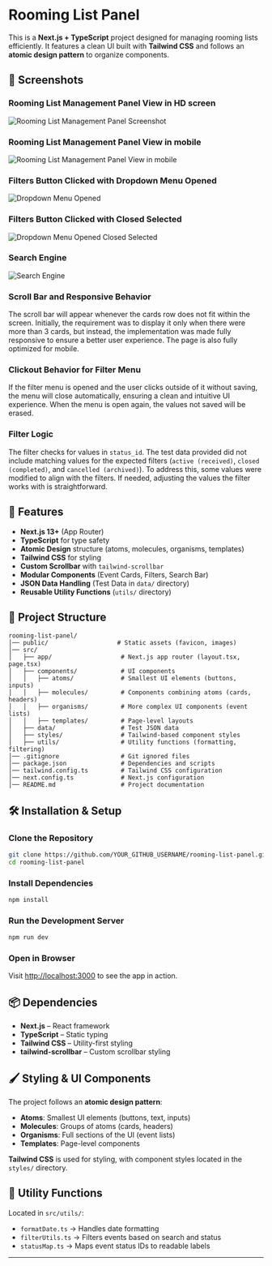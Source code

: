 # Rooming List Panel

This is a **Next.js + TypeScript** project designed for managing rooming lists efficiently. It features a clean UI built with **Tailwind CSS** and follows an **atomic design pattern** to organize components.

## 📸 Screenshots

### Rooming List Management Panel View in HD screen
![Rooming List Management Panel Screenshot](public/screenshots/HD.png)

### Rooming List Management Panel View in mobile
![Rooming List Management Panel View in mobile](public/screenshots/iPhoneSE.png)

### Filters Button Clicked with Dropdown Menu Opened
![Dropdown Menu Opened](public/screenshots/Filters_dropdown.png)

### Filters Button Clicked with Closed Selected
![Dropdown Menu Opened Closed Selected](public/screenshots/Filter_closed.png)

### Search Engine
![Search Engine](public/screenshots/Search_leisure.png)

### Scroll Bar and Responsive Behavior
The scroll bar will appear whenever the cards row does not fit within the screen. Initially, the requirement was to display it only when there were more than 3 cards, but instead, the implementation was made fully responsive to ensure a better user experience. The page is also fully optimized for mobile.

### Clickout Behavior for Filter Menu
If the filter menu is opened and the user clicks outside of it without saving, the menu will close automatically, ensuring a clean and intuitive UI experience. When the menu is open again, the values not saved will be erased.

### Filter Logic
The filter checks for values in `status_id`. The test data provided did not include matching values for the expected filters (`active (received)`, `closed (completed)`, and `cancelled (archived)`). To address this, some values were modified to align with the filters. If needed, adjusting the values the filter works with is straightforward.

## 🚀 Features
- **Next.js 13+** (App Router)
- **TypeScript** for type safety
- **Atomic Design** structure (atoms, molecules, organisms, templates)
- **Tailwind CSS** for styling
- **Custom Scrollbar** with `tailwind-scrollbar`
- **Modular Components** (Event Cards, Filters, Search Bar)
- **JSON Data Handling** (Test Data in `data/` directory)
- **Reusable Utility Functions** (`utils/` directory)

## 📂 Project Structure
```
rooming-list-panel/
│── public/                   # Static assets (favicon, images)
│── src/
│   ├── app/                   # Next.js app router (layout.tsx, page.tsx)
│   ├── components/            # UI components
│   │   ├── atoms/             # Smallest UI elements (buttons, inputs)
│   │   ├── molecules/         # Components combining atoms (cards, headers)
│   │   ├── organisms/         # More complex UI components (event lists)
│   │   ├── templates/         # Page-level layouts
│   ├── data/                  # Test JSON data
│   ├── styles/                # Tailwind-based component styles
│   ├── utils/                 # Utility functions (formatting, filtering)
│── .gitignore                 # Git ignored files
│── package.json               # Dependencies and scripts
│── tailwind.config.ts         # Tailwind CSS configuration
│── next.config.ts             # Next.js configuration
│── README.md                  # Project documentation
```

## 🛠 Installation & Setup
### Clone the Repository
```sh
git clone https://github.com/YOUR_GITHUB_USERNAME/rooming-list-panel.git
cd rooming-list-panel
```

### Install Dependencies
```sh
npm install
```

### Run the Development Server
```sh
npm run dev
```

### Open in Browser
Visit [http://localhost:3000](http://localhost:3000) to see the app in action.

## 📦 Dependencies
- **Next.js** – React framework
- **TypeScript** – Static typing
- **Tailwind CSS** – Utility-first styling
- **tailwind-scrollbar** – Custom scrollbar styling

## 🖌 Styling & UI Components
The project follows an **atomic design pattern**:

- **Atoms**: Smallest UI elements (buttons, text, inputs)
- **Molecules**: Groups of atoms (cards, headers)
- **Organisms**: Full sections of the UI (event lists)
- **Templates**: Page-level components

**Tailwind CSS** is used for styling, with component styles located in the `styles/` directory.

## 📜 Utility Functions
Located in `src/utils/`:

- `formatDate.ts` → Handles date formatting
- `filterUtils.ts` → Filters events based on search and status
- `statusMap.ts` → Maps event status IDs to readable labels

---

